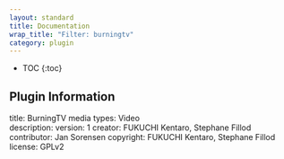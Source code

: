 ```yaml
---
layout: standard
title: Documentation
wrap_title: "Filter: burningtv"
category: plugin
---
```

* TOC
{:toc}

## Plugin Information

title: BurningTV
media types:
Video  
description: 
version: 1
creator: FUKUCHI Kentaro, Stephane Fillod
contributor: Jan Sorensen
copyright: FUKUCHI Kentaro, Stephane Fillod  
license: GPLv2  

